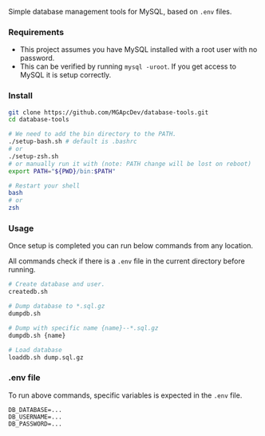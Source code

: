 Simple database management tools for MySQL, based on `.env` files.

### Requirements
- This project assumes you have MySQL installed with a root user with no password.
- This can be verified by running `mysql -uroot`. If you get access to MySQL it is setup correctly.

### Install

```bash
git clone https://github.com/MGApcDev/database-tools.git
cd database-tools

# We need to add the bin directory to the PATH.
./setup-bash.sh # default is .bashrc
# or
./setup-zsh.sh
# or manually run it with (note: PATH change will be lost on reboot)
export PATH="${PWD}/bin:$PATH"

# Restart your shell
bash
# or
zsh
```

### Usage

Once setup is completed you can run below commands from any location.

All commands check if there is a `.env` file in the current directory before running.

```bash
# Create database and user.
createdb.sh

# Dump database to *.sql.gz
dumpdb.sh

# Dump with specific name {name}--*.sql.gz
dumpdb.sh {name}

# Load database
loaddb.sh dump.sql.gz
```

### .env file

To run above commands, specific variables is expected in the `.env` file.
```
DB_DATABASE=...
DB_USERNAME=...
DB_PASSWORD=...
```
